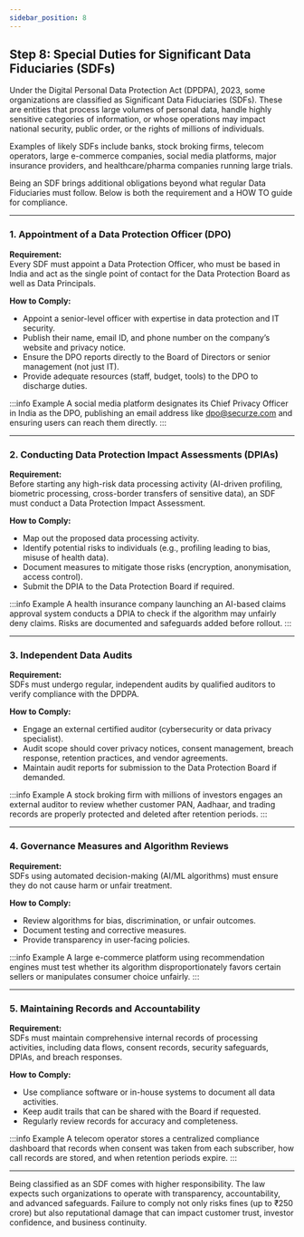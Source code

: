```yaml
---
sidebar_position: 8
---
```


## Step 8: Special Duties for Significant Data Fiduciaries (SDFs)

Under the Digital Personal Data Protection Act (DPDPA), 2023, some organizations are classified as Significant Data Fiduciaries (SDFs). These are entities that process large volumes of personal data, handle highly sensitive categories of information, or whose operations may impact national security, public order, or the rights of millions of individuals.  

Examples of likely SDFs include banks, stock broking firms, telecom operators, large e-commerce companies, social media platforms, major insurance providers, and healthcare/pharma companies running large trials.  

Being an SDF brings additional obligations beyond what regular Data Fiduciaries must follow. Below is both the requirement and a HOW TO guide for compliance.  

---

### 1. Appointment of a Data Protection Officer (DPO)

**Requirement:**  
Every SDF must appoint a Data Protection Officer, who must be based in India and act as the single point of contact for the Data Protection Board as well as Data Principals.  

**How to Comply:**  
- Appoint a senior-level officer with expertise in data protection and IT security.  
- Publish their name, email ID, and phone number on the company’s website and privacy notice.  
- Ensure the DPO reports directly to the Board of Directors or senior management (not just IT).  
- Provide adequate resources (staff, budget, tools) to the DPO to discharge duties.  

:::info Example
A social media platform designates its Chief Privacy Officer in India as the DPO, publishing an email address like dpo@securze.com and ensuring users can reach them directly.
:::

---

### 2. Conducting Data Protection Impact Assessments (DPIAs)

**Requirement:**  
Before starting any high-risk data processing activity (AI-driven profiling, biometric processing, cross-border transfers of sensitive data), an SDF must conduct a Data Protection Impact Assessment.  

**How to Comply:**  
- Map out the proposed data processing activity.  
- Identify potential risks to individuals (e.g., profiling leading to bias, misuse of health data).  
- Document measures to mitigate those risks (encryption, anonymisation, access control).  
- Submit the DPIA to the Data Protection Board if required.  

:::info Example
A health insurance company launching an AI-based claims approval system conducts a DPIA to check if the algorithm may unfairly deny claims. Risks are documented and safeguards added before rollout.
:::

---

### 3. Independent Data Audits

**Requirement:**  
SDFs must undergo regular, independent audits by qualified auditors to verify compliance with the DPDPA.  

**How to Comply:**  
- Engage an external certified auditor (cybersecurity or data privacy specialist).  
- Audit scope should cover privacy notices, consent management, breach response, retention practices, and vendor agreements.  
- Maintain audit reports for submission to the Data Protection Board if demanded.  

:::info Example
A stock broking firm with millions of investors engages an external auditor to review whether customer PAN, Aadhaar, and trading records are properly protected and deleted after retention periods.
:::

---

### 4. Governance Measures and Algorithm Reviews

**Requirement:**  
SDFs using automated decision-making (AI/ML algorithms) must ensure they do not cause harm or unfair treatment.  

**How to Comply:**  
- Review algorithms for bias, discrimination, or unfair outcomes.  
- Document testing and corrective measures.  
- Provide transparency in user-facing policies.  

:::info Example
A large e-commerce platform using recommendation engines must test whether its algorithm disproportionately favors certain sellers or manipulates consumer choice unfairly.
:::

---

### 5. Maintaining Records and Accountability

**Requirement:**  
SDFs must maintain comprehensive internal records of processing activities, including data flows, consent records, security safeguards, DPIAs, and breach responses.  

**How to Comply:**  
- Use compliance software or in-house systems to document all data activities.  
- Keep audit trails that can be shared with the Board if requested.  
- Regularly review records for accuracy and completeness.  

:::info Example
A telecom operator stores a centralized compliance dashboard that records when consent was taken from each subscriber, how call records are stored, and when retention periods expire.
:::

---

Being classified as an SDF comes with higher responsibility. The law expects such organizations to operate with transparency, accountability, and advanced safeguards. Failure to comply not only risks fines (up to ₹250 crore) but also reputational damage that can impact customer trust, investor confidence, and business continuity.
